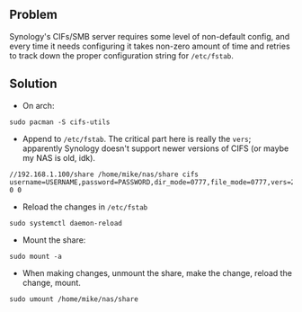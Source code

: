 ## Problem 

Synology's CIFs/SMB server requires some level of non-default config, and every time it needs configuring it takes 
non-zero amount of time and retries to track down the proper configuration string for `/etc/fstab`.

## Solution

- On arch:

```
sudo pacman -S cifs-utils
```

- Append to `/etc/fstab`. The critical part here is really the `vers`; apparently Synology doesn't support newer versions of CIFS (or maybe my NAS is old, idk).

```
//192.168.1.100/share /home/mike/nas/share cifs username=USERNAME,password=PASSWORD,dir_mode=0777,file_mode=0777,vers=2.0 0 0
```

- Reload the changes in `/etc/fstab`

```
sudo systemctl daemon-reload
```

- Mount the share:

```
sudo mount -a
```

- When making changes, unmount the share, make the change, reload the change, mount.

```
sudo umount /home/mike/nas/share
```
